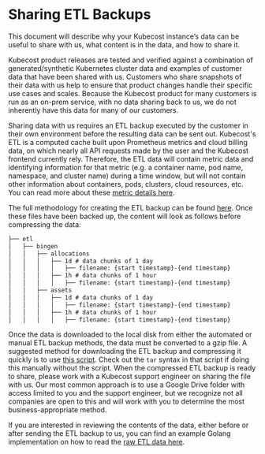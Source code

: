 # Sharing ETL Backups

This document will describe why your Kubecost instance’s data can be useful to share with us, what content is in the data, and how to share it.

Kubecost product releases are tested and verified against a combination of generated/synthetic Kubernetes cluster data and examples of customer data that have been shared with us. Customers who share snapshots of their data with us help to ensure that product changes handle their specific use cases and scales. Because the Kubecost product for many customers is run as an on-prem service, with no data sharing back to us, we do not inherently have this data for many of our customers.

Sharing data with us requires an ETL backup executed by the customer in their own environment before the resulting data can be sent out. Kubecost's ETL is a computed cache built upon Prometheus metrics and cloud billing data, on which nearly all API requests made by the user and the Kubecost frontend currently rely. Therefore, the ETL data will contain metric data and identifying information for that metric (e.g. a container name, pod name, namespace, and cluster name) during a time window, but will not contain other information about containers, pods, clusters, cloud resources, etc. You can read more about these [metric details here](user-metrics.md).

The full methodology for creating the ETL backup can be found [here](etl-backup.md). Once these files have been backed up, the content will look as follows before compressing the data:

```txt
├── etl
│   ├── bingen
│   │   ├── allocations
│   │   │   ├── 1d # data chunks of 1 day
│   │   │   │   ├── filename: {start timestamp}-{end timestamp}
│   │   │   ├── 1h # data chunks of 1 hour
│   │   │   │   ├── filename: {start timestamp}-{end timestamp}
│   │   ├── assets
│   │   │   ├── 1d # data chunks of 1 day
│   │   │   │   ├── filename: {start timestamp}-{end timestamp}
│   │   │   ├── 1h # data chunks of 1 hour
│   │   │   │   ├── filename: {start timestamp}-{end timestamp}
```

Once the data is downloaded to the local disk from either the automated or manual ETL backup methods, the data must be converted to a gzip file. A suggested method for downloading the ETL backup and compressing it quickly is to use [this script](https://github.com/kubecost/etl-backup/blob/main/download-etl.sh). Check out the `tar` syntax in that script if doing this manually without the script. When the compressed ETL backup is ready to share, please work with a Kubecost support engineer on sharing the file with us. Our most common approach is to use a Google Drive folder with access limited to you and the support engineer, but we recognize not all companies are open to this and will work with you to determine the most business-appropriate method.

If you are interested in reviewing the contents of the data, either before or after sending the ETL backup to us, you can find an example Golang implementation on how to read the [raw ETL data here](https://github.com/kubecost/etl-backup#run-etl-from-backed-up-data).
